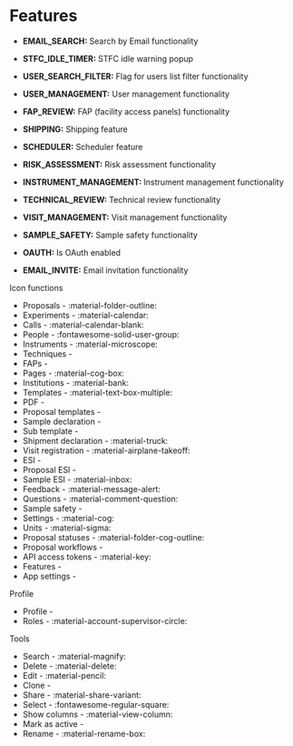 # Features

* **EMAIL_SEARCH:** Search by Email functionality 

* **STFC_IDLE_TIMER:** STFC idle warning popup

* **USER_SEARCH_FILTER:** Flag for users list filter functionality

* **USER_MANAGEMENT:** User management functionality

* **FAP_REVIEW:** FAP (facility access panels) functionality

* **SHIPPING:** Shipping feature

* **SCHEDULER:** Scheduler feature

* **RISK_ASSESSMENT:** Risk assessment functionality

* **INSTRUMENT_MANAGEMENT:** Instrument management functionality

* **TECHNICAL_REVIEW:** Technical review functionality 

* **VISIT_MANAGEMENT:** Visit management functionality

* **SAMPLE_SAFETY:** Sample safety functionality

* **OAUTH:** Is OAuth enabled

* **EMAIL_INVITE:** Email invitation functionality    



Icon functions

* Proposals - :material-folder-outline:
* Experiments - :material-calendar:
* Calls - :material-calendar-blank:
* People - :fontawesome-solid-user-group:
* Instruments - :material-microscope:
* Techniques -
* FAPs - 
* Pages - :material-cog-box:
* Institutions - :material-bank:
* Templates - :material-text-box-multiple:
* PDF -
* Proposal templates -
* Sample declaration -
* Sub template -
* Shipment declaration - :material-truck:
* Visit registration - :material-airplane-takeoff:
* ESI -
* Proposal ESI -
* Sample ESI - :material-inbox:
* Feedback - :material-message-alert:
* Questions - :material-comment-question:
* Sample safety -
* Settings - :material-cog:
* Units - :material-sigma:
* Proposal statuses - :material-folder-cog-outline:
* Proposal workflows - 
* API access tokens - :material-key:
* Features - 
* App settings - 

Profile

* Profile - 
* Roles - :material-account-supervisor-circle:


Tools

* Search - :material-magnify:
* Delete - :material-delete:
* Edit - :material-pencil:
* Clone -
* Share - :material-share-variant:
* Select - :fontawesome-regular-square:
* Show columns - :material-view-column:
* Mark as active - 
* Rename - :material-rename-box:

